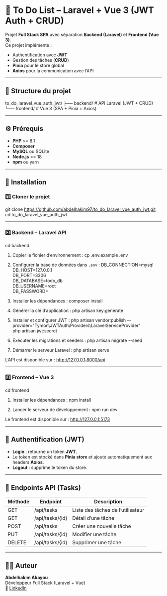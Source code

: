 # 📝 To Do List – Laravel + Vue 3 (JWT Auth + CRUD)

Projet **Full Stack SPA** avec séparation **Backend (Laravel)** et **Frontend (Vue 3)**.  
Ce projet implémente :  
- Authentification avec **JWT**  
- Gestion des tâches (**CRUD**)  
- **Pinia** pour le store global  
- **Axios** pour la communication avec l’API  

---

## 📂 Structure du projet

to_do_laravel_vue_auth_jwt/
 ├── backend/    # API Laravel (JWT + CRUD)
 └── frontend/   # Vue 3 (SPA + Pinia + Axios)

---

## ⚙️ Prérequis

- **PHP** >= 8.1  
- **Composer**  
- **MySQL** ou SQLite  
- **Node.js** >= 18  
- **npm** ou yarn  

---

## 🚀 Installation

### 1️⃣ Cloner le projet
git clone https://github.com/abdelhakim97/to_do_laravel_vue_auth_jwt.git
cd to_do_laravel_vue_auth_jwt

---

### 2️⃣ Backend – Laravel API

cd backend

1. Copier le fichier d’environnement :
cp .env.example .env

2. Configurer la base de données dans `.env` :
DB_CONNECTION=mysql  
DB_HOST=127.0.0.1  
DB_PORT=3306  
DB_DATABASE=todo_db  
DB_USERNAME=root  
DB_PASSWORD=

3. Installer les dépendances :
composer install

4. Générer la clé d’application :
php artisan key:generate

5. Installer et configurer JWT :
php artisan vendor:publish --provider="Tymon\JWTAuth\Providers\LaravelServiceProvider"  
php artisan jwt:secret

6. Exécuter les migrations et seeders :
php artisan migrate --seed

7. Démarrer le serveur Laravel :
php artisan serve

L’API est disponible sur : http://127.0.0.1:8000/api

---

### 3️⃣ Frontend – Vue 3

cd frontend

1. Installer les dépendances :
npm install

2. Lancer le serveur de développement :
npm run dev

Le frontend est disponible sur : http://127.0.0.1:5173

---

## 🔑 Authentification (JWT)

- **Login** : retourne un token **JWT**.  
- Le token est stocké dans **Pinia store** et ajouté automatiquement aux headers **Axios**.  
- **Logout** : supprime le token du store.  

---

## 📌 Endpoints API (Tasks)

Méthode | Endpoint | Description
--- | --- | ---
GET | /api/tasks | Liste des tâches de l’utilisateur
GET | /api/tasks/{id} | Détail d’une tâche
POST | /api/tasks | Créer une nouvelle tâche
PUT | /api/tasks/{id} | Modifier une tâche
DELETE | /api/tasks/{id} | Supprimer une tâche

---

## 👨‍💻 Auteur

**Abdelhakim Akayou**  
Développeur Full Stack (Laravel + Vue)  
🔗 [LinkedIn](https://www.linkedin.com/in/abdelhakim-akayou-678806283/)
